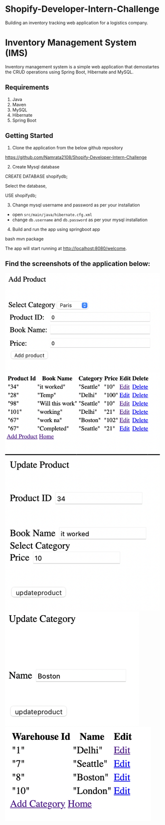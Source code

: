 # Shopify-Developer-Intern-Challenge
Building an inventory tracking web application for a logistics company.


# Inventory Management System (IMS)

Inventory management system is a simple web application that demostartes the CRUD operations using Spring Boot, Hibernate and MySQL.

## Requirements

1. Java
2. Maven
3. MySQL
4. Hibernate
5. Spring Boot

## Getting Started

1. Clone the application from the below github repository

https://github.com/Namrata2108/Shopify-Developer-Intern-Challenge


2. Create Mysql database

CREATE DATABASE shopifydb;


Select the database,

USE shopifydb;


3. Change mysql username and password as per your installation

+ open `src/main/java/hibernate.cfg.xml`
+ change `db.username` and `db.password` as per your mysql installation

4. Build and run the app using springboot app

bash
mvn package


The app will start running at <http://localhost:8080/welcome>.

## Find the screenshots of the application below:

![AddProduct](https://github.com/Namrata2108/Shopify-Developer-Intern-Challenge/blob/main/images/AddProduct.png)
![ProductData](https://github.com/Namrata2108/Shopify-Developer-Intern-Challenge/blob/main/images/Product_Data.png)
![UpdateProduct](https://github.com/Namrata2108/Shopify-Developer-Intern-Challenge/blob/main/images/UpdateProduct.png)
![UpdateWarehouse](https://github.com/Namrata2108/Shopify-Developer-Intern-Challenge/blob/main/images/UpdateWarehouse.png)
![Warehouse Data](https://github.com/Namrata2108/Shopify-Developer-Intern-Challenge/blob/main/images/Warehouse_Data.png)
